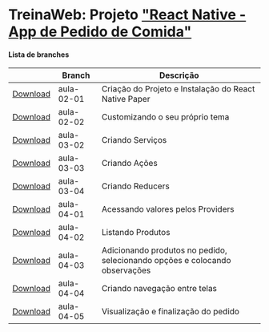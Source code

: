 
# TreinaWeb: Projeto ["React Native - App de Pedido de Comida"](https://www.treinaweb.com.br/curso/)



#### Lista de branches
|  | Branch | Descrição |
| ------ | ------ |  ------ | 
[Download](https://github.com/treinaweb/treinaweb-react-native-pedido-comida/archive/aula-02-01.zip)    |  aula-02-01     | Criação do Projeto e Instalação do React Native Paper |
[Download](https://github.com/treinaweb/treinaweb-react-native-pedido-comida/archive/aula-02-02.zip)    |  aula-02-02     | Customizando o seu próprio tema |
[Download](https://github.com/treinaweb/treinaweb-react-native-pedido-comida/archive/aula-03-02.zip)    |  aula-03-02     | Criando Serviços |
[Download](https://github.com/treinaweb/treinaweb-react-native-pedido-comida/archive/aula-03-03.zip)    |  aula-03-03     | Criando Ações |
[Download](https://github.com/treinaweb/treinaweb-react-native-pedido-comida/archive/aula-03-04.zip)    |  aula-03-04     | Criando Reducers |
[Download](https://github.com/treinaweb/treinaweb-react-native-pedido-comida/archive/aula-04-01.zip)    |  aula-04-01     | Acessando valores pelos Providers |
[Download](https://github.com/treinaweb/treinaweb-react-native-pedido-comida/archive/aula-04-02.zip)    |  aula-04-02     | Listando Produtos |
[Download](https://github.com/treinaweb/treinaweb-react-native-pedido-comida/archive/aula-04-03.zip)    |  aula-04-03     | Adicionando produtos no pedido, selecionando opções e colocando observações |
[Download](https://github.com/treinaweb/treinaweb-react-native-pedido-comida/archive/aula-04-04.zip)    |  aula-04-04     | Criando navegação entre telas |
[Download](https://github.com/treinaweb/treinaweb-react-native-pedido-comida/archive/aula-04-05.zip)    |  aula-04-05     | Visualização e finalização do pedido |
